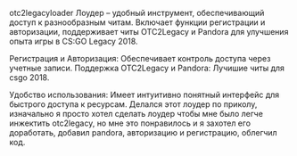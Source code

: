 
otc2legacyloader
Лоудер – удобный инструмент, обеспечивающий доступ к разнообразным читам. Включает функции регистрации и авторизации, 
поддерживает читы OTC2Legacy и Pandora для улучшения опыта игры в CS:GO Legacy 2018.

Регистрация и Авторизация: Обеспечивает контроль доступа через учетные записи.
Поддержка OTC2Legacy и Pandora: Лучишие читы для csgo 2018.                  

Удобство использования: Имеет интуитивно понятный интерфейс для быстрого доступа к ресурсам.
Делался этот лоудер по приколу, изначально я просто хотел сделать лоудер чтобы мне было легче инжектить otc2legacy, но мне это понравилось
 и я захотел его доработать, добавил pandora, авторизацию и регистрацию, облегчил код.
